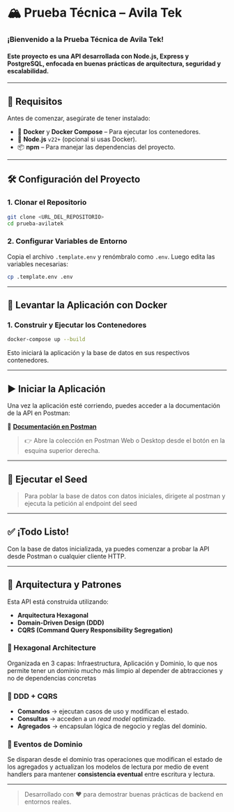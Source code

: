 # 🏔️ Prueba Técnica – Avila Tek

### ¡Bienvenido a la **Prueba Técnica de Avila Tek**!

#### Este proyecto es una API desarrollada con **Node.js**, **Express** y **PostgreSQL**, enfocada en buenas prácticas de arquitectura, seguridad y escalabilidad.

---

## 🚀 Requisitos

Antes de comenzar, asegúrate de tener instalado:

- 🐳 **Docker** y **Docker Compose** – Para ejecutar los contenedores.
- 🔧 **Node.js** `v22+` (opcional si usas Docker).
- 📦 **npm** – Para manejar las dependencias del proyecto.

---

## 🛠️ Configuración del Proyecto

### 1. Clonar el Repositorio

```bash
git clone <URL_DEL_REPOSITORIO>
cd prueba-avilatek
```

### 2. Configurar Variables de Entorno

Copia el archivo `.template.env` y renómbralo como `.env`. Luego edita las variables necesarias:

```bash
cp .template.env .env
```

---

## 🐳 Levantar la Aplicación con Docker

### 1. Construir y Ejecutar los Contenedores

```bash
docker-compose up --build
```

Esto iniciará la aplicación y la base de datos en sus respectivos contenedores.

---

## ▶️ Iniciar la Aplicación

Una vez la aplicación esté corriendo, puedes acceder a la documentación de la API en Postman:

🔗 [**Documentación en Postman**](https://documenter.getpostman.com/view/30131537/2sB2cUC3sF)

> 👉 Abre la colección en Postman Web o Desktop desde el botón en la esquina superior derecha.

---

## 🌱 Ejecutar el Seed

> Para poblar la base de datos con datos iniciales, dirigete al postman y ejecuta la petición al endpoint del seed

> 
---

## ✅ ¡Todo Listo!

Con la base de datos inicializada, ya puedes comenzar a probar la API desde Postman o cualquier cliente HTTP.

---

## 🧱 Arquitectura y Patrones

Esta API está construida utilizando:

- **Arquitectura Hexagonal**
- **Domain-Driven Design (DDD)**
- **CQRS (Command Query Responsibility Segregation)**

### 🔄 Hexagonal Architecture

Organizada en 3 capas: Infraestructura, Aplicación y Dominio, lo que nos permite tener un dominio mucho más limpio al depender de abtracciones y no de dependencias concretas

### 🧠 DDD + CQRS

- **Comandos** → ejecutan casos de uso y modifican el estado.
- **Consultas** → acceden a un _read model_ optimizado.
- **Agregados** → encapsulan lógica de negocio y reglas del dominio.

### 📣 Eventos de Dominio

Se disparan desde el dominio tras operaciones que modifican el estado de los agregados y actualizan los modelos de lectura por medio de event handlers para mantener **consistencia eventual** entre escritura y lectura.

---

> Desarrollado con ❤️ para demostrar buenas prácticas de backend en entornos reales.

